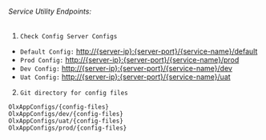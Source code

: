 ###### Service Utility Endpoints: ######
1. `Check Config Server Configs`
- `Default Config:`
  [http://{server-ip}:{server-port}/{service-name}/default](http://{server-ip}:{server-port}/{service-name}/default)
- `Prod Config:`
  [http://{server-ip}:{server-port}/{service-name}/prod](http://{server-ip}:{server-port}/{service-name}/prod)
- `Dev Config:`
  [http://{server-ip}:{server-port}/{service-name}/dev](http://{server-ip}:{server-port}/{service-name}/dev)
- `Uat Config:`
  [http://{server-ip}:{server-port}/{service-name}/uat](http://{server-ip}:{server-port}/{service-name}/uat)
  
2. `Git directory for config files`
```
OlxAppConfigs/{config-files}
OlxAppConfigs/dev/{config-files}
OlxAppConfigs/uat/{config-files}
OlxAppConfigs/prod/{config-files}
```